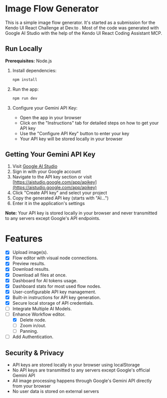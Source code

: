 # Image Flow Generator

This is a simple image flow generator. It's started as a submission for  the Kendo UI React Challenge at Dev.to . Most of the code was generated with Google AI Studio with the help of the Kendo UI React Coding Assistant MCP.

## Run Locally

**Prerequisites:**  Node.js

1. Install dependencies:
   ```bash
   npm install
   ```

2. Run the app:
   ```bash
   npm run dev
   ```

3. Configure your Gemini API Key:
   - Open the app in your browser
   - Click on the "Instructions" tab for detailed steps on how to get your API key
   - Use the "Configure API Key" button to enter your key
   - Your API key will be stored locally in your browser

## Getting Your Gemini API Key

1. Visit [Google AI Studio](https://aistudio.google.com/)
2. Sign in with your Google account
3. Navigate to the API key section or visit [https://aistudio.google.com/app/apikey](https://aistudio.google.com/app/apikey)
4. Click "Create API key" and select your project
5. Copy the generated API key (starts with "AI...")
6. Enter it in the application's settings

**Note:** Your API key is stored locally in your browser and never transmitted to any servers except Google's API endpoints.

# Features

- [x] Upload image(s).
- [x] Flow editor with visual node connections.
- [x] Preview results.
- [x] Download results.
- [x] Download all files at once.
- [x] Dashboard for AI tokens usage.
- [x] Dashboard stats for most used flow nodes.
- [x] User-configurable API key management.
- [x] Built-in instructions for API key generation.
- [x] Secure local storage of API credentials.
- [ ] Integrate Multiple AI Models.
- [ ] Enhance Workflow editor.
  - [x] Delete node.
  - [ ] Zoom in/out.
  - [ ] Panning.
- [ ] Add Authentication.

## Security & Privacy

- API keys are stored locally in your browser using localStorage
- No API keys are transmitted to any servers except Google's official Gemini API
- All image processing happens through Google's Gemini API directly from your browser
- No user data is stored on external servers
